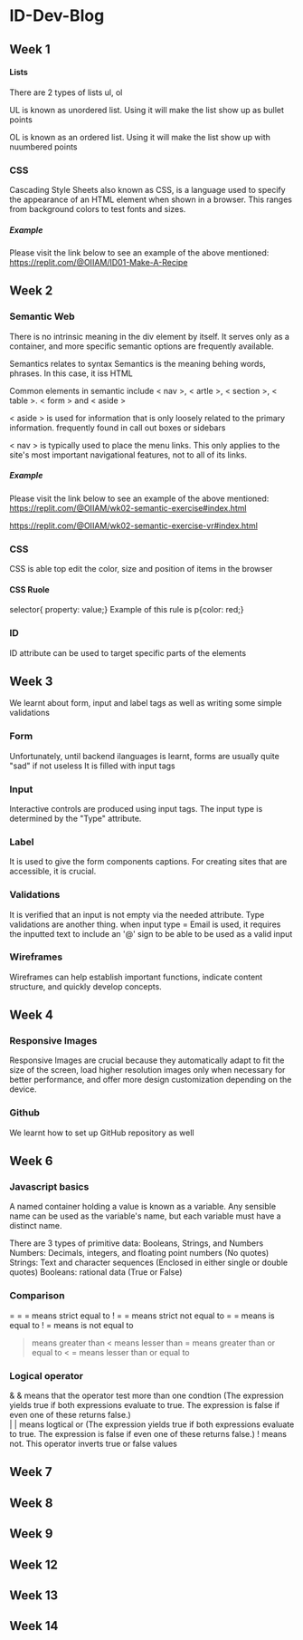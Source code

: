 # ID-Dev-Blog

## Week 1

#### Lists

There are 2 types of lists ul, ol

UL is known as unordered list. Using it will make the list show up as bullet points

OL is known as an ordered list. Using it will make the list show up with nuumbered points

### CSS

Cascading Style Sheets also known as CSS, is a language used to specify the appearance of an HTML element when shown in a browser.
This ranges from background colors to test fonts and sizes.

##### Example

Please visit the link below to see an example of the above mentioned:
https://replit.com/@OIIAM/ID01-Make-A-Recipe

## Week 2

### Semantic Web

There is no intrinsic meaning in the div element by itself. It serves only as a container, and more specific semantic options are frequently available.

Semantics relates to syntax
Semantics is the meaning behing words, phrases. In this case, it iss HTML

Common elements in semantic include < nav >, < artle >, < section >, < table >. < form > and < aside >

< aside > is used for information that is only loosely related to the primary information. frequently found in call out boxes or sidebars

< nav > is typically used to place the menu links. This only applies to the site's most important navigational features, not to all of its links.

##### Example

Please visit the link below to see an example of the above mentioned:
https://replit.com/@OIIAM/wk02-semantic-exercise#index.html

https://replit.com/@OIIAM/wk02-semantic-exercise-vr#index.html

### CSS

CSS is able top edit the color, size and position of items in the browser

#### CSS Ruole

selector{ property: value;}
Example of this rule is p{color: red;}

### ID

ID attribute can be used to target specific parts of the elements

## Week 3

We learnt about form, input and label tags as well as writing some simple validations

### Form

Unfortunately, until backend ilanguages is learnt, forms are usually quite "sad" if not useless
It is filled with input tags

### Input

Interactive controls are produced using input tags. The input type is determined by the "Type" attribute.

### Label

It is used to give the form components captions. For creating sites that are accessible, it is crucial.

### Validations

It is verified that an input is not empty via the needed attribute. Type validations are another thing.
when input type = Email is used, it requires the inputted text to include an '@' sign to be able to be used as a valid input

### Wireframes

Wireframes can help establish important functions, indicate content structure, and quickly develop concepts.

## Week 4

### Responsive Images

Responsive Images are crucial because they automatically adapt to fit the size of the screen, load higher resolution images only when necessary for better performance, and offer more design customization depending on the device.

### Github

We learnt how to set up GitHub repository as well

## Week 6

### Javascript basics

A named container holding a value is known as a variable.
Any sensible name can be used as the variable's name, but each variable must have a distinct name.

There are 3 types of primitive data: Booleans, Strings, and Numbers
Numbers: Decimals, integers, and floating point numbers (No quotes)
Strings: Text and character sequences (Enclosed in either single or double quotes)
Booleans: rational data (True or False)

### Comparison

= = = means strict equal to
! = = means strict not equal to
= = means is equal to
! = means is not equal to

> means greater than
> < means lesser than
> = means greater than or equal to
> < = means lesser than or equal to

### Logical operator

& & means that the operator test more than one condtion (The expression yields true if both expressions evaluate to true. The expression is false if even one of these returns false.)\
| | means logtical or (The expression yields true if both expressions evaluate to true. The expression is false if even one of these returns false.)
! means not. This operator inverts true or false values

## Week 7

## Week 8

## Week 9

## Week 12

## Week 13

## Week 14
